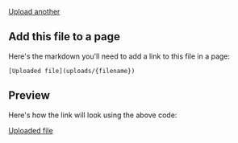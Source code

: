 
[Upload another](upload)

## Add this file to a page

Here's the markdown you'll need to add a link to this file in a page:

    [Uploaded file](uploads/{filename})

## Preview

Here's how the link will look using the above code:

[Uploaded file](uploads/{filename})

